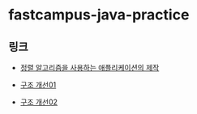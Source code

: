 # fastcampus-java-practice

## 링크
* [정렬 알고리즘을 사용하는 애플리케이션의 제작](https://github.com/qlsdud0604/fastcampus-java-practice/blob/main/%EC%A0%95%EB%A0%AC%20%EC%95%8C%EA%B3%A0%EB%A6%AC%EC%A6%98%EC%9D%84%20%EC%82%AC%EC%9A%A9%ED%95%98%EB%8A%94%20%EC%95%A0%ED%94%8C%EB%A6%AC%EC%BC%80%EC%9D%B4%EC%85%98%EC%9D%98%20%EC%A0%9C%EC%9E%91.md)

* [구조 개선01](https://github.com/qlsdud0604/fastcampus-java-practice/blob/main/%EA%B5%AC%EC%A1%B0%20%EA%B0%9C%EC%84%A001.md)

* [구조 개선02](https://github.com/qlsdud0604/fastcampus-java-practice/blob/main/%EA%B5%AC%EC%A1%B0%20%EA%B0%9C%EC%84%A002.md)
